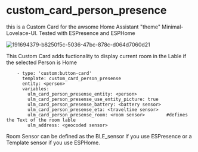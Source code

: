 # custom_card_person_presence
this is a Custom Card for the awsome Home Assistant "theme" Minimal-Lovelace-UI.
Tested with ESPresence and ESPHome

![191694379-b8250f5c-5036-47bc-878c-d064d7060d21](https://user-images.githubusercontent.com/66369207/191695033-b881dee4-7b07-459a-9d1b-f34146e9e0e8.png)

This Custom Card adds fuctionality to display current room in the Lable if the selected Person is Home

        - type: 'custom:button-card'
          template: custom_card_person_presense
          entity: <person>
          variables:
            ulm_card_person_presense_entity: <person>
            ulm_card_person_presense_use_entity_picture: true
            ulm_card_person_presense_battery: <battery sensor>
            ulm_card_person_presense_eta: <traveltime sensor>
            ulm_card_person_presense_room: <room sensor>        #defines the Text of the room lable
            ulm_address: <geocoded sensor>

Room Sensor can be defined as the BLE_sensor if you use ESPresence or a Template sensor if you use ESPHome.

